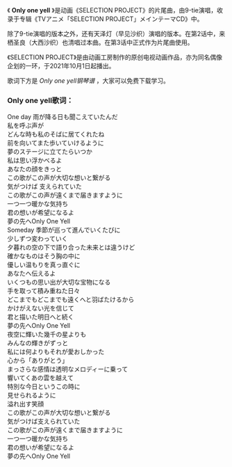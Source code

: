 

《 **Only one yell** 》是动画《SELECTION PROJECT》的片尾曲，由9-tie演唱，收录于专辑《TVアニメ「SELECTION
PROJECT」メインテーマCD》中。

除了9-tie演唱的版本之外，还有天泽灯（早见沙织）演唱的版本。在第2话中，来栖圣良（大西沙织）也清唱过本曲。在第3话中正式作为片尾曲使用。

《SELECTION PROJECT》是由动画工房制作的原创电视动画作品，亦为同名偶像企划的一环，于2021年10月1日起播出。

歌词下方是 _Only one yell钢琴谱_ ，大家可以免费下载学习。

### Only one yell歌词：

One day 雨が降る日も聞こえていたんだ  
私を呼ぶ声が  
どんな時も私のそばに居てくれたね  
前を向いてまた歩いていけるように  
夢のステージに立てたらいつか  
私は思い浮かべるよ  
あなたの顔をきっと  
この歌がこの声が大切な想いと繋がる  
気がつけば 支えられていた  
この歌がこの声が遠くまで届きますように  
一つ一つ暖かな気持ち  
君の想いが希望になるよ  
夢の先へOnly One Yell  
Someday 季節が巡って進んでいくたびに  
少しずつ変わっていく  
夕暮れの空の下で語り合った未来とは違うけど  
確かなものはそう胸の中に  
優しい温もりを真っ直ぐに  
あなたへ伝えるよ  
いくつもの思い出が大切な宝物になる  
手を取って積み重ねた日々  
どこまでもどこまでも遠くへと羽ばたけるから  
かけがえない光を信じて  
君と描いた明日へと続く  
夢の先へOnly One Yell  
夜空に輝いた幾千の星よりも  
みんなの輝きがずっと  
私には何よりもそれが愛おしかった  
心から「ありがとう」  
まっさらな感情は透明なメロディーに乗って  
響いてくあの雲を越えて  
特別な今日というこの時に  
見せられるように  
溢れ出す笑顔  
この歌がこの声が大切な想いと繋がる  
気がつけば支えられていた  
この歌がこの声が遠くまで届きますように  
一つ一つ暖かな気持ち  
君の想いが希望になるよ  
夢の先へOnly One Yell

